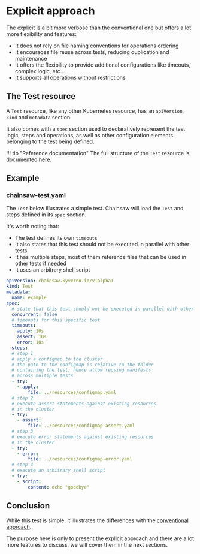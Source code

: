 # Explicit approach

The explicit is a bit more verbose than the conventional one but offers a lot more flexibility and features:

- It does not rely on file naming conventions for operations ordering
- It encourages file reuse across tests, reducing duplication and maintenance
- It offers the flexibility to provide additional configurations like timeouts, complex logic, etc...
- It supports all [operations](../operations/index.md) without restrictions

## The Test resource

A `Test` resource, like any other Kubernetes resource, has an `apiVersion`, `kind` and `metadata` section.

It also comes with a `spec` section used to declaratively represent the test logic, steps and operations, as well as other configuration elements belonging to the test being defined.

!!! tip "Reference documentation"
    The full structure of the `Test` resource is documented [here](../apis/chainsaw.v1alpha1.md#chainsaw-kyverno-io-v1alpha1-Test).

## Example

### chainsaw-test.yaml

The `Test` below illustrates a simple test. Chainsaw will load the `Test` and steps defined in its `spec` section.

It's worth noting that:

- The test defines its own `timeouts`
- It also states that this test should not be executed in parallel with other tests
- It has multiple steps, most of them reference files that can be used in other tests if needed
- It uses an arbitrary shell script

```yaml
apiVersion: chainsaw.kyverno.io/v1alpha1
kind: Test
metadata:
  name: example
spec:
  # state that this test should not be executed in parallel with other tests
  concurrent: false
  # timeouts for this specific test
  timeouts:
    apply: 10s
    assert: 10s
    error: 10s
  steps:
  # step 1
  # apply a configmap to the cluster
  # the path to the configmap is relative to the folder
  # containing the test, hence allow reusing manifests
  # across multiple tests
  - try:
    - apply:
        file: ../resources/configmap.yaml
  # step 2
  # execute assert statements against existing resources
  # in the cluster
  - try:
    - assert:
        file: ../resources/configmap-assert.yaml
  # step 3
  # execute error statements against existing resources
  # in the cluster
  - try:
    - error:
        file: ../resources/configmap-error.yaml
  # step 4
  # execute an arbitrary shell script
  - try:
    - script:
        content: echo "goodbye"
```

## Conclusion

While this test is simple, it illustrates the differences with the [conventional approach](./conventional.md).

The purpose here is only to present the explicit approach and there are a lot more features to discuss, we will cover them in the next sections.
